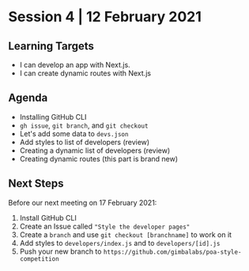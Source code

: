 # Session 4 | 12 February 2021

## Learning Targets
- I can develop an app with Next.js.
- I can create dynamic routes with Next.js

## Agenda
- Installing GitHub CLI
- ```gh issue```, ```git branch```, and ```git checkout```
- Let's add some data to ```devs.json```
- Add styles to list of developers (review)
- Creating a dynamic list of developers (review)
- Creating dynamic routes (this part is brand new)

## Next Steps
Before our next meeting on 17 February 2021:
1. Install GitHub CLI
2. Create an Issue called ```"Style the developer pages"```
3. Create a ```branch``` and use ```git checkout [branchname]``` to work on it
4. Add styles to ```developers/index.js``` and to ```developers/[id].js```
5. Push your new branch to ```https://github.com/gimbalabs/poa-style-competition```
